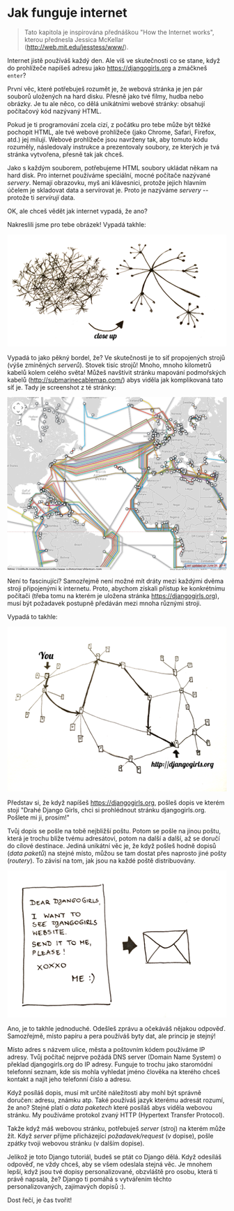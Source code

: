 # Jak funguje internet

> Tato kapitola je inspirována přednáškou "How the Internet works", kterou přednesla Jessica McKellar (http://web.mit.edu/jesstess/www/).

Internet jistě používáš každý den. Ale víš ve skutečnosti co se stane, když do prohlížeče napíšeš adresu jako https://djangogirls.org a zmáčkneš `enter`?

První věc, které potřebuješ rozumět je, že webová stránka je jen pár souborů uložených na hard disku. Přesně jako tvé filmy, hudba nebo obrázky. Je tu ale něco, co dělá unikátními webové stránky: obsahují počítačový kód nazývaný HTML.

Pokud je ti programování zcela cizí, z počátku pro tebe může být těžké pochopit HTML, ale tvé webové prohlížeče (jako Chrome, Safari, Firefox, atd.) jej milují. Webové prohlížeče jsou navrženy tak, aby tomuto kódu rozuměly, následovaly instrukce a prezentovaly soubory, ze kterých je tvá stránka vytvořena, přesně tak jak chceš.

Jako s každým souborem, potřebujeme HTML soubory ukládat někam na hard disk. Pro internet používáme speciální, mocné počítače nazývané *servery*. Nemají obrazovku, myš ani klávesnici, protože jejich hlavním účelem je skladovat data a servírovat je. Proto je nazýváme *servery* -- protože ti *servírují* data.

OK, ale chceš vědět jak internet vypadá, že ano?

Nakreslili jsme pro tebe obrázek! Vypadá takhle:

![Figure 1.1][1]

 [1]: images/internet_1.png

Vypadá to jako pěkný bordel, že? Ve skutečnosti je to síť propojených strojů (výše zmíněných *serverů*). Stovek tisíc strojů! Mnoho, mnoho kilometrů kabelů kolem celého světa! Můžeš navštívit stránku mapování podmořských kabelů (http://submarinecablemap.com/) abys viděla jak komplikovaná tato síť je. Tady je screenshot z té stránky:

![Figure 1.2][2]

 [2]: images/internet_3.png

Není to fascinující? Samozřejmě není možné mít dráty mezi každými dvěma stroji připojenými k internetu. Proto, abychom získali přístup ke konkrétnímu počítači (třeba tomu na kterém je uložena stránka https://djangogirls.org), musí být požadavek postupně předáván mezi mnoha různými stroji.

Vypadá to takhle:

![Figure 1.3][3]

 [3]: images/internet_2.png

Představ si, že když napíšeš https://djangogirls.org, pošleš dopis ve kterém stojí "Drahé Django Girls, chci si prohlédnout stránku djangogirls.org. Pošlete mi ji, prosím!"

Tvůj dopis se pošle na tobě nejbližší poštu. Potom se pošle na jinou poštu, která je trochu blíže tvému adresátovi, potom na další a další, až se doručí do cílové destinace. Jediná unikátní věc je, že když pošleš hodně dopisů (*data paketů*) na stejné místo, můžou se tam dostat přes naprosto jiné pošty (*routery*). To závisí na tom, jak jsou na každé poště distribuovány.

![Figure 1.4][4]

 [4]: images/internet_4.png

Ano, je to takhle jednoduché. Odešleš zprávu a očekáváš nějakou odpověď. Samozřejmě, místo papíru a pera používáš byty dat, ale princip je stejný!

Místo adres s názvem ulice, města a poštovním kódem používáme IP adresy. Tvůj počítač nejprve požádá DNS server (Domain Name System) o překlad djangogirls.org do IP adresy. Funguje to trochu jako staromódní telefonní seznam, kde sis mohla vyhledat jméno člověka na kterého chceš kontakt a najít jeho telefonní číslo a adresu.

Když posíláš dopis, musí mít určité náležitosti aby mohl být správně doručen: adresu, známku atp. Také používáš jazyk kterému adresát rozumí, že ano? Stejné platí o *data paketech* které posíláš abys viděla webovou stránku. My používáme protokol zvaný HTTP (Hypertext Transfer Protocol).

Takže když máš webovou stránku, potřebuješ *server* (stroj) na kterém může žít. Když *server* přijme přicházející *požadavek/request* (v dopise), pošle zpátky tvoji webovou stránku (v dalším dopise).

Jelikož je toto Django tutoriál, budeš se ptát co Django dělá. Když odesíláš odpověď, ne vždy chceš, aby se všem odeslala stejná věc. Je mnohem lepší, když jsou tvé dopisy personalizované, obzvláště pro osobu, která ti právě napsala, že? Django ti pomáhá s vytvářením těchto personalizovaných, zajímavých dopisů :).

Dost řečí, je čas tvořit!